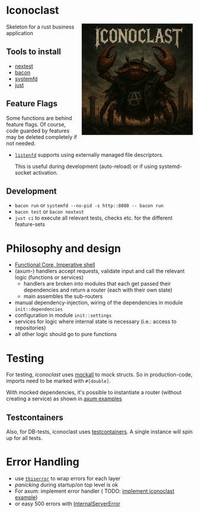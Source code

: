# Iconoclast

<img src="./doc/iconoclast.png" alt="Iconoclast" style="width: 300px; margin-left: 10px;" align="right" />

Skeleton for a rust business application

## Tools to install

- [nextest](https://nexte.st/)
- [bacon](https://dystroy.org/bacon/)
- [systemfd](https://github.com/mitsuhiko/systemfd)
- [just](https://just.systems/)

## Feature Flags

Some functions are behind feature flags. Of course, code guarded by features may be deleted
completely if not needed.

- [`listenfd`](https://github.com/mitsuhiko/listenfd?tab=readme-ov-file#listenfd) supports using
  externally managed file descriptors.

  This is useful during development (auto-reload) or if using systemd-socket activation.

## Development

- `bacon run` or `systemfd --no-pid -s http::8080 -- bacon run`
- `bacon test` or `bacon nextest`
- `just ci` to execute all relevant tests, checks etc. for the different feature-sets

# Philosophy and design

- [Functional Core, Imperative shell](https://kennethlange.com/functional-core-imperative-shell/)
- (axum-) handlers accept requests, validate input and call the relevant logic (functions or services)
    - handlers are broken into modules that each get passed their dependencies and return a router (each with their own
      state)
    - main assembles the sub-routers
- manual dependency-injection, wiring of the dependencies in module `init::dependencies`
- configuration in module `init::settings`
- services for logic where internal state is necessary (i.e.: access to repositories)
- all other logic should go to pure functions

# Testing

For testing, *iconoclast* uses [mockall](https://docs.rs/mockall/0.13.1/mockall/#mocking-structs) to mock structs.
So in production-code, imports need to be marked with `#[double]`.

With mocked dependencies, it's possible to instantiate a router (without creating a service) as shown
in [axum examples](https://github.com/tokio-rs/axum/blob/main/examples/testing/src/main.rs)

## Testcontainers

Also, for DB-tests, iconoclast uses [testcontainers](https://docs.rs/testcontainers/0.23.3/testcontainers/). A single
instance will spin up for all tests.

# Error Handling

- use [`thiserror`](https://docs.rs/thiserror/latest/thiserror/) to wrap errors for each layer
- *panicking* during startup/on top level is ok
- For axum: implement error handler (
  TODO: [implement iconoclast example](https://github.com/tokio-rs/axum/blob/main/examples/error-handling/src/main.rs#L158-L186))
- or easy 500 errors
  with [InternalServerError](https://docs.rs/axum-extra/latest/axum_extra/response/struct.InternalServerError.html)